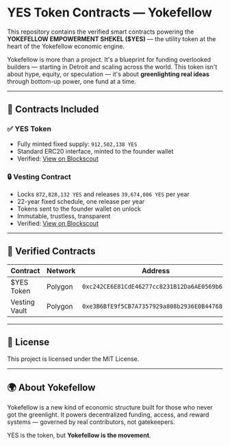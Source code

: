 # YES Token Contracts — Yokefellow

This repository contains the verified smart contracts powering the **YOKEFELLOW EMPOWERMENT SHEKEL ($YES)** — the utility token at the heart of the Yokefellow economic engine.

Yokefellow is more than a project. It's a blueprint for funding overlooked builders — starting in Detroit and scaling across the world. This token isn't about hype, equity, or speculation — it's about **greenlighting real ideas** through bottom-up power, one fund at a time.

---

## 💎 Contracts Included

### ✅ YES Token
- Fully minted fixed supply: `912,502,138 YES`
- Standard ERC20 interface, minted to the founder wallet
- Verified: [View on Blockscout](https://blockscout.com/polygon/mainnet/address/0xc242CE6E81CdE46277cc8231B12Da6AE0569b65E/contracts)

### 🔒 Vesting Contract
- Locks `872,828,132 YES` and releases `39,674,006 YES` per year
- 22-year fixed schedule, one release per year
- Tokens sent to the founder wallet on unlock
- Immutable, trustless, transparent
- Verified: [View on Blockscout](https://blockscout.com/polygon/mainnet/address/0xe3B6BfE9f5CB7A7357929a808b2936E0B447689d/contracts)

---

## 🧾 Verified Contracts

| Contract        | Network | Address                                      | Explorer                                                                 |
|-----------------|---------|----------------------------------------------|--------------------------------------------------------------------------|
| $YES Token      | Polygon | `0xc242CE6E81CdE46277cc8231B12Da6AE0569b65E` | [Blockscout](https://blockscout.com/polygon/mainnet/address/0xc242CE6E81CdE46277cc8231B12Da6AE0569b65E/contracts) |
| Vesting Vault   | Polygon | `0xe3B6BfE9f5CB7A7357929a808b2936E0B447689d` | [Blockscout](https://blockscout.com/polygon/mainnet/address/0xe3B6BfE9f5CB7A7357929a808b2936E0B447689d/contracts) |

---

## 📄 License

This project is licensed under the MIT License.

---

## 🌍 About Yokefellow

Yokefellow is a new kind of economic structure built for those who never got the greenlight. It powers decentralized funding, access, and reward systems — governed by real contributors, not gatekeepers.

YES is the token, but **Yokefellow is the movement**.
